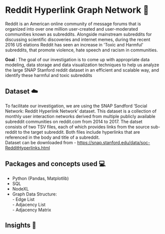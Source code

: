 # Reddit Hyperlink Graph Network :metal:

Reddit is an American online community of message forums that is organized into over one million
user-created and user-moderated communities known as subreddits. Alongside mainstream
subreddits for discussing scientific discoveries and internet memes, during the recent 2016 US
elations Reddit has seen an increase in 'Toxic and Harmful' subreddits, that promote violence, hate
speech and racism in communities. <br>

<b> Goal </b> : The goal of our investigation is to come up with appropriate data modeling, data storage and data
visualization techniques to help us analyze the large SNAP Stanford reddit dataset in an efficient and
scalable way, and identify these harmful and toxic subreddits

## Dataset :cloud:
To facilitate our investigation, we are using the SNAP Sandford ‘Social Network: Reddit Hyperlink
Network’ dataset. This dataset is a collection of monthly user interaction networks derived from
multiple publicly available subreddit communities on reddit.com from 2014 to 2017. The datset
consists of two TSV files, each of which provides links from the source sub-reddit to the target subreddit. Both files include hyperlinks that are referenced in the body and title of a subreddit. <br>
Dataset can be downloaded from - https://snap.stanford.edu/data/soc-RedditHyperlinks.html

## Packages and concepts used :computer:
<ul>
  <li>Python (Pandas, Matplotlib)</li>
  <li>SQL</li>
  <li>NodeXL</li>
  <li>Graph Data Structure:</li>
  - Edge List <br>
  - Adjacency List <br>
  - Adjacency Matrix <br>
</ul>

## Insights :pencil:
